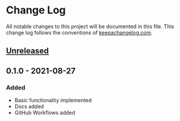 # Change Log
All notable changes to this project will be documented in this file. This change log follows the conventions of [keepachangelog.com](http://keepachangelog.com/).

## [Unreleased]

## 0.1.0 - 2021-08-27
### Added
- Basic functionality implemented
- Docs added
- GitHub Workflows added

[Unreleased]: https://sourcehost.site/your-name/cocoapods-acknowledgements-licenses/compare/0.1.0...HEAD
[0.1.0]: https://sourcehost.site/your-name/cocoapods-acknowledgements-licenses/compare/0.0.0...0.1.0
